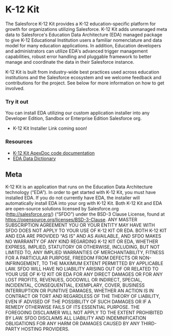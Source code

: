 # K-12 Kit

The Salesforce K-12 Kit provides a K-12 education-specific platform for growth for organizations utilizing Salesforce. K-12 Kit adds unmanaged meta data to Salesforce's Education Data Architecture (EDA) managed package to give K-12 Educational Institution users a familiar nomenclature and data model for many education applications. In addition, Education developers and administrators can utilize EDA's advanced trigger management capabilities, robust error handling and pluggable framework to better manage and coordinate the data in their Salesforce instance.

K-12 Kit is built from industry-wide best practices used across education institutions and the Salesforce ecosystem and we welcome feedback and contributions for the project. See below for more information on how to get involved.

### Try it out

You can install EDA utilizing our custom application installer into any Developer Edition, Sandbox or Enterprise Edition Salesforce org.

* K-12 Kit Installer Link coming soon!

### Resources

* <a href="http://developer.salesforce.org/EDA/ApexDocumentation/" target="_blank">K-12 Kit ApexDoc code documentation</a>
* <a href="https://salesforce.quip.com/cAJzAnydf6gp" target="_blank">EDA Data Dictionary</a>

## Meta

K-12 Kit is an application that runs on the Education Data Architecture technology (“EDA”). In order to get started with K-12 Kit, you must have installed EDA. If you do not currently have EDA, the installer will automatically install EDA into your org with K-12 Kit. Both K-12 Kit and EDA are open-source solutions licensed by Salesforce.org (http://salesforce.org/) (“SFDO”) under the BSD-3 Clause License, found at https://opensource.org/licenses/BSD-3-Clause. ANY MASTER SUBSCRIPTION AGREEMENT YOU OR YOUR ENTITY MAY HAVE WITH SFDO DOES NOT APPLY TO YOUR USE OF K-12 KIT OR EDA. BOTH K-12 KIT AND EDA ARE PROVIDED “AS IS” AND AS AVAILABLE, AND SFDO MAKES NO WARRANTY OF ANY KIND REGARDING K-12 KIT OR EDA, WHETHER EXPRESS, IMPLIED, STATUTORY OR OTHERWISE, INCLUDING, BUT NOT LIMITED TO, ANY IMPLIED WARRANTIES OF MERCHANTABILITY, FITNESS FOR A PARTICULAR PURPOSE, FREEDOM FROM DEFECTS OR NON-INFRINGEMENT, TO THE MAXIMUM EXTENT PERMITTED BY APPLICABLE LAW.
SFDO WILL HAVE NO LIABILITY ARISING OUT OF OR RELATED TO YOUR USE OF K-12 KIT OR EDA FOR ANY DIRECT DAMAGES OR FOR ANY LOST PROFITS, REVENUES, GOODWILL OR INDIRECT, SPECIAL, INCIDENTAL, CONSEQUENTIAL, EXEMPLARY, COVER, BUSINESS INTERRUPTION OR PUNITIVE DAMAGES, WHETHER AN ACTION IS IN CONTRACT OR TORT AND REGARDLESS OF THE THEORY OF LIABILITY, EVEN IF ADVISED OF THE POSSIBILITY OF SUCH DAMAGES OR IF A REMEDY OTHERWISE FAILS OF ITS ESSENTIAL PURPOSE. THE FOREGOING DISCLAIMER WILL NOT APPLY TO THE EXTENT PROHIBITED BY LAW. SFDO DISCLAIMS ALL LIABILITY AND INDEMNIFICATION OBLIGATIONS FOR ANY HARM OR DAMAGES CAUSED BY ANY THIRD-PARTY HOSTING PROVIDERS.

